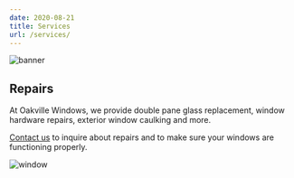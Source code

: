 ```yaml
---
date: 2020-08-21
title: Services
url: /services/
---
```

<div class="content container">
    <div id="banner">
        <img alt="banner" src="/img/residentialHeader.png" />
    </div>
    <div id="repairs">
        <div id="repairsText">
            <h2 class="Services">Repairs</h2>
            <p>
                At Oakville Windows, we
                provide double pane glass
                replacement, window
                hardware repairs, exterior
                window caulking and more.
            </p>
            <p>
                <a href="#" id="contactLink">Contact us</a> to inquire about
                repairs and to make sure
                your windows are
                functioning properly.
            </p>
        </div>
        <div>
            <img id="windowRender" alt="window" src="/img/windowRender.png" />
        </div>
    </div>
</div>
